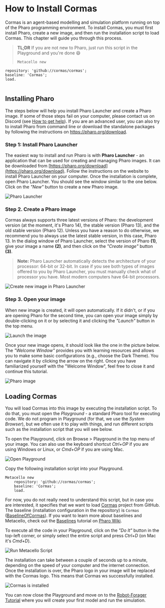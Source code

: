 # How to Install Cormas

Cormas is an agent-based modelling and simulation platform running on top of the Pharo programming environment. To install Cormas, you must first install Pharo, create a new image, and then run the installation script to load Cormas. This chapter will guide you through this process.

> **TL;DR** If you are not new to Pharo, just run this script in the Playground and you're done :smile:
> 
> ```smalltalk
> Metacello new
    repository: 'github://cormas/cormas';
    baseline: 'Cormas';
    load.
> ```

## Installing Pharo

The steps below will help you install Pharo Launcher and create a Pharo image. If some of those steps fail on your computer, please contact us on Discord (see [How to get help](contact)).
If you are an advanced user, you can also try to install Pharo from command line or download the standalone packages by following the instructions on https://pharo.org/download.

### Step 1: Install Pharo Launcher

The easiest way to install and run Pharo is with **Pharo Launcher** - an application that can be used for creating and managing Pharo images. It can be downloaded from [https://pharo.org/download](https://pharo.org/download). Follow the instructions on the website to install Pharo Launcher on your computer. Once the installation is complete, open Pharo Launcher. You should see the window similar to the one below. Click on the _"New"_ button to create a new Pharo image.

![Pharo Launcher](_media/install-cormas/1-empty-pharo-launcher.png)

### Step 2. Create a Pharo image
	
Cormas always supports three latest versions of Pharo: the development version (at the moment, it's Pharo 14), the stable version (Pharo 13), and the old stable version (Pharo 12). Unless you have a reason to do otherwise, we recommend you to always use the latest stable version, in this case, Pharo 13.
In the dialog window of Pharo Launcher, select the version of Pharo **(1)**, give your image a name **(2)**, and then click on the _"Create image"_ button **(3)**.

> **Note:** Pharo Launcher automatically detects the architecture of your processor: 64-bit or 32-bit. In case if you see both types of images offered to you by Pharo Launcher, you must manually check what of processor you have. Most modern computers have 64-bit processors.

![Create new image in Pharo Launcher](_media/install-cormas/2-pharo-launcher-new-image.png)

### Step 3. Open your image

When new image is created, it will open automatically.
If it didn't, or if you are opening Pharo for the second time, you can open your image simply by double-clicking on it or by selecting it and clicking the _"Launch"_ button in the top menu.

![Launch the image](_media/install-cormas/3-pharo-launcher-launch-image.png)

Once your new image opens, it should look like the one in the picture below. The _"Welcome Window"_ provides you with learning resources and allows you to make some basic configurations (e.g., choose the Dark Theme). You can navigate it by clicking the arrow on the right. Once you have familiarized yourself with the "Welcome Window", feel free to close it and continue this tutorial.

![Pharo image](_media/install-cormas/4-empty-pharo.png)

## Loading Cormas

You will load Cormas into this image by executing the installation script. To do that, you must open the _Playground_ - a standard Pharo tool for executing code. We do not program in Playground (for that, we use the _System Browser_), but we often use it to play with things, and run different scripts such as the installation script that you will see below.

To open the Playground, click on Browse > Playground in the top menu of your image. You can also use the keyboard shortcut _Ctrl+OP_ if you are using Windows or Linux, or _Cmd+OP_ if you are using Mac. 

![Open Playground](_media/install-cormas/5-open-playground.png)

Copy the following installation script into your Playground.

```smalltalk
Metacello new
    repository: 'github://cormas/cormas';
    baseline: 'Cormas';
    load.
```

For now, you do not really need to understand this script, but in case you are interested, it specifies that we want to load [Cormas](https://github.com/cormas/cormas) project from GitHub.
The baseline (installation configuration in the repository) is `Cormas` ([BaselineOfCormas](https://github.com/cormas/cormas/blob/master/repository/BaselineOfCormas/BaselineOfCormas.class.st)).
If you want to learn more about baselines and Metacello, check out the [Baselines](https://github.com/pharo-open-documentation/pharo-wiki/blob/master/General/Baselines.md) tutorial on [Pharo Wiki](https://github.com/pharo-open-documentation/pharo-wiki/blob/master/README.md).

To execute all the code in your Playground, click on the _"Do It"_ button in the top-left corner, or simply select the entire script and press _Ctrl+D_ (on Mac it's _Cmd+D_).

![Run Metacello Script](_media/install-cormas/7-run-metacello-script.png)

The installation can take between a couple of seconds up to a minute, depending on the speed of your computer and the internet connection.
Once the installation is over, the Pharo logo in your image will be replaced with the Cormas logo.
This means that Cormas ws successfully installed.

![Cormas is installed](_media/install-cormas/8-cormas-installed.png)

You can now close the Playground and move on to the [Robot-Forager Tutorial](robot-forager) where you will create your first model and run the simulation.